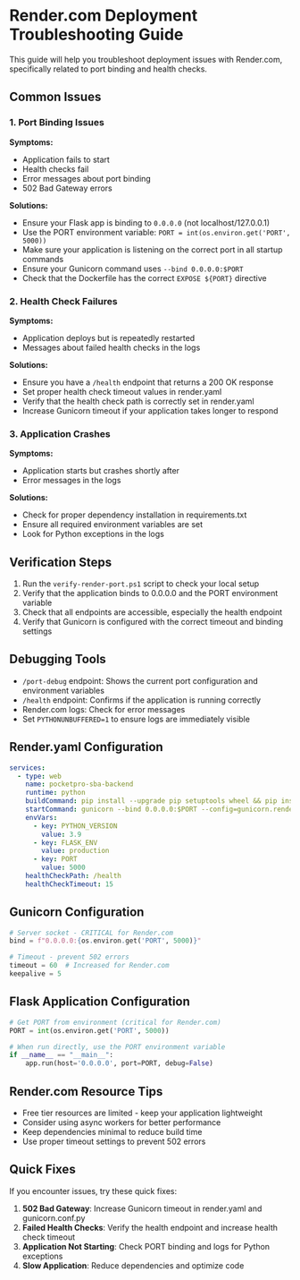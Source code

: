 # Render.com Deployment Troubleshooting Guide

This guide will help you troubleshoot deployment issues with Render.com, specifically related to port binding and health checks.

## Common Issues

### 1. Port Binding Issues

**Symptoms:**
- Application fails to start
- Health checks fail
- Error messages about port binding
- 502 Bad Gateway errors

**Solutions:**
- Ensure your Flask app is binding to `0.0.0.0` (not localhost/127.0.0.1)
- Use the PORT environment variable: `PORT = int(os.environ.get('PORT', 5000))`
- Make sure your application is listening on the correct port in all startup commands
- Ensure your Gunicorn command uses `--bind 0.0.0.0:$PORT`
- Check that the Dockerfile has the correct `EXPOSE ${PORT}` directive

### 2. Health Check Failures

**Symptoms:**
- Application deploys but is repeatedly restarted
- Messages about failed health checks in the logs

**Solutions:**
- Ensure you have a `/health` endpoint that returns a 200 OK response
- Set proper health check timeout values in render.yaml
- Verify that the health check path is correctly set in render.yaml
- Increase Gunicorn timeout if your application takes longer to respond

### 3. Application Crashes

**Symptoms:**
- Application starts but crashes shortly after
- Error messages in the logs

**Solutions:**
- Check for proper dependency installation in requirements.txt
- Ensure all required environment variables are set
- Look for Python exceptions in the logs

## Verification Steps

1. Run the `verify-render-port.ps1` script to check your local setup
2. Verify that the application binds to 0.0.0.0 and the PORT environment variable
3. Check that all endpoints are accessible, especially the health endpoint
4. Verify that Gunicorn is configured with the correct timeout and binding settings

## Debugging Tools

- `/port-debug` endpoint: Shows the current port configuration and environment variables
- `/health` endpoint: Confirms if the application is running correctly
- Render.com logs: Check for error messages
- Set `PYTHONUNBUFFERED=1` to ensure logs are immediately visible

## Render.yaml Configuration

```yaml
services:
  - type: web
    name: pocketpro-sba-backend
    runtime: python
    buildCommand: pip install --upgrade pip setuptools wheel && pip install -r requirements-render-minimal.txt
    startCommand: gunicorn --bind 0.0.0.0:$PORT --config=gunicorn.render.conf.py minimal_app:app
    envVars:
      - key: PYTHON_VERSION
        value: 3.9
      - key: FLASK_ENV
        value: production
      - key: PORT
        value: 5000
    healthCheckPath: /health
    healthCheckTimeout: 15
```

## Gunicorn Configuration

```python
# Server socket - CRITICAL for Render.com
bind = f"0.0.0.0:{os.environ.get('PORT', 5000)}"

# Timeout - prevent 502 errors
timeout = 60  # Increased for Render.com
keepalive = 5
```

## Flask Application Configuration

```python
# Get PORT from environment (critical for Render.com)
PORT = int(os.environ.get('PORT', 5000))

# When run directly, use the PORT environment variable
if __name__ == "__main__":
    app.run(host='0.0.0.0', port=PORT, debug=False)
```

## Render.com Resource Tips

- Free tier resources are limited - keep your application lightweight
- Consider using async workers for better performance
- Keep dependencies minimal to reduce build time
- Use proper timeout settings to prevent 502 errors

## Quick Fixes

If you encounter issues, try these quick fixes:

1. **502 Bad Gateway**: Increase Gunicorn timeout in render.yaml and gunicorn.conf.py
2. **Failed Health Checks**: Verify the health endpoint and increase health check timeout
3. **Application Not Starting**: Check PORT binding and logs for Python exceptions
4. **Slow Application**: Reduce dependencies and optimize code
